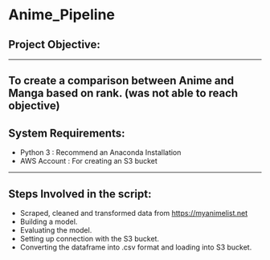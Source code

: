 # Anime_Pipeline
## Project Objective:
------------------------------------------------------------------------------------------------------------------------------
To create a comparison between Anime and Manga based on rank. (was not able to reach objective)
-------------------------------------------------------------------------------------------------------------------------------
## System Requirements:
- Python 3 : Recommend an Anaconda Installation
- AWS Account : For creating an S3 bucket 
-------------------------------------------------------------------------------------------------------------------------------
## Steps Involved in the script:
- Scraped, cleaned and transformed data from https://myanimelist.net
- Building a model.
- Evaluating the model.
- Setting up connection with the S3 bucket.
- Converting the dataframe into .csv format and loading into S3 bucket.
